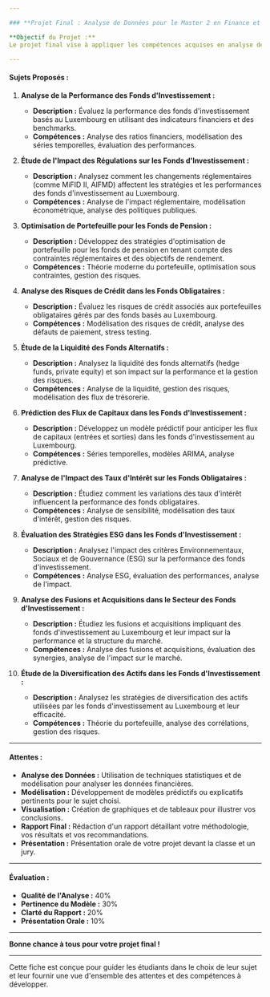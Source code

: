 ```yaml
---

### **Projet Final : Analyse de Données pour le Master 2 en Finance et Fonds d'Investissement**

**Objectif du Projet :**
Le projet final vise à appliquer les compétences acquises en analyse de données à des problématiques concrètes du secteur financier, en particulier dans le contexte des fonds d'investissement au Luxembourg. Ce projet vous permettra de démontrer votre capacité à analyser des données financières, à développer des modèles prédictifs et à communiquer vos conclusions de manière efficace.

---
```


#### **Sujets Proposés :**

1. **Analyse de la Performance des Fonds d'Investissement :**
   - **Description :** Évaluez la performance des fonds d'investissement basés au Luxembourg en utilisant des indicateurs financiers et des benchmarks.
   - **Compétences :** Analyse des ratios financiers, modélisation des séries temporelles, évaluation des performances.

2. **Étude de l'Impact des Régulations sur les Fonds d'Investissement :**
   - **Description :** Analysez comment les changements réglementaires (comme MiFID II, AIFMD) affectent les stratégies et les performances des fonds d'investissement au Luxembourg.
   - **Compétences :** Analyse de l'impact réglementaire, modélisation économétrique, analyse des politiques publiques.

3. **Optimisation de Portefeuille pour les Fonds de Pension :**
   - **Description :** Développez des stratégies d'optimisation de portefeuille pour les fonds de pension en tenant compte des contraintes réglementaires et des objectifs de rendement.
   - **Compétences :** Théorie moderne du portefeuille, optimisation sous contraintes, gestion des risques.

4. **Analyse des Risques de Crédit dans les Fonds Obligataires :**
   - **Description :** Évaluez les risques de crédit associés aux portefeuilles obligataires gérés par des fonds basés au Luxembourg.
   - **Compétences :** Modélisation des risques de crédit, analyse des défauts de paiement, stress testing.

5. **Étude de la Liquidité des Fonds Alternatifs :**
   - **Description :** Analysez la liquidité des fonds alternatifs (hedge funds, private equity) et son impact sur la performance et la gestion des risques.
   - **Compétences :** Analyse de la liquidité, gestion des risques, modélisation des flux de trésorerie.

6. **Prédiction des Flux de Capitaux dans les Fonds d'Investissement :**
   - **Description :** Développez un modèle prédictif pour anticiper les flux de capitaux (entrées et sorties) dans les fonds d'investissement au Luxembourg.
   - **Compétences :** Séries temporelles, modèles ARIMA, analyse prédictive.

7. **Analyse de l'Impact des Taux d'Intérêt sur les Fonds Obligataires :**
   - **Description :** Étudiez comment les variations des taux d'intérêt influencent la performance des fonds obligataires.
   - **Compétences :** Analyse de sensibilité, modélisation des taux d'intérêt, gestion des risques.

8. **Évaluation des Stratégies ESG dans les Fonds d'Investissement :**
   - **Description :** Analysez l'impact des critères Environnementaux, Sociaux et de Gouvernance (ESG) sur la performance des fonds d'investissement.
   - **Compétences :** Analyse ESG, évaluation des performances, analyse de l'impact.

9. **Analyse des Fusions et Acquisitions dans le Secteur des Fonds d'Investissement :**
   - **Description :** Étudiez les fusions et acquisitions impliquant des fonds d'investissement au Luxembourg et leur impact sur la performance et la structure du marché.
   - **Compétences :** Analyse des fusions et acquisitions, évaluation des synergies, analyse de l'impact sur le marché.

10. **Étude de la Diversification des Actifs dans les Fonds d'Investissement :**
    - **Description :** Analysez les stratégies de diversification des actifs utilisées par les fonds d'investissement au Luxembourg et leur efficacité.
    - **Compétences :** Théorie du portefeuille, analyse des corrélations, gestion des risques.

---

#### **Attentes :**

- **Analyse des Données :** Utilisation de techniques statistiques et de modélisation pour analyser les données financières.
- **Modélisation :** Développement de modèles prédictifs ou explicatifs pertinents pour le sujet choisi.
- **Visualisation :** Création de graphiques et de tableaux pour illustrer vos conclusions.
- **Rapport Final :** Rédaction d'un rapport détaillant votre méthodologie, vos résultats et vos recommandations.
- **Présentation :** Présentation orale de votre projet devant la classe et un jury.

---

#### **Évaluation :**

- **Qualité de l'Analyse :** 40%
- **Pertinence du Modèle :** 30%
- **Clarté du Rapport :** 20%
- **Présentation Orale :** 10%

---

**Bonne chance à tous pour votre projet final !**

---

Cette fiche est conçue pour guider les étudiants dans le choix de leur sujet et leur fournir une vue d'ensemble des attentes et des compétences à développer.
